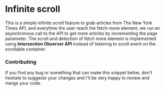 # Infinite scroll
This is a simple infinite scroll feature to grab articles from The New York Times API, and everytime the user reach the fetch-more element, we run an asynchronous call to the API to get more articles by incrementing the page parameter.
The scroll and detection of fetch more element is implemented using **Intersection Observer API** instead of listening to scroll event on the scrollable container.

### Contributing
If you find any bug or something that can make this snippet better, don't hesitate to suggeste your changes and I'll be very happy to review and merge your code.
